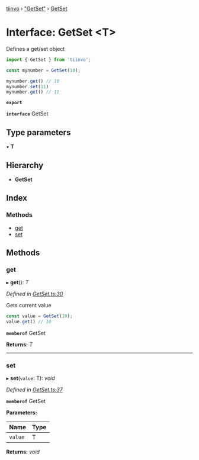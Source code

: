 [tiinvo](../README.md) › ["GetSet"](../modules/_getset_.md) › [GetSet](_getset_.getset.md)

# Interface: GetSet <**T**>

Defines a get/set object

```ts
import { GetSet } from 'tiinvo';

const mynumber = GetSet(10);

mynumber.get() // 10
mynumber.set(11)
mynumber.get() // 11
```

**`export`** 

**`interface`** GetSet

## Type parameters

▪ **T**

## Hierarchy

* **GetSet**

## Index

### Methods

* [get](_getset_.getset.md#get)
* [set](_getset_.getset.md#set)

## Methods

###  get

▸ **get**(): *T*

*Defined in [GetSet.ts:30](https://github.com/OctoD/tiinvo/blob/6df333b/src/GetSet.ts#L30)*

Gets current value

```ts
const value = GetSet(10);
value.get() // 10
```

**`memberof`** GetSet

**Returns:** *T*

___

###  set

▸ **set**(`value`: T): *void*

*Defined in [GetSet.ts:37](https://github.com/OctoD/tiinvo/blob/6df333b/src/GetSet.ts#L37)*

**`memberof`** GetSet

**Parameters:**

Name | Type |
------ | ------ |
`value` | T |

**Returns:** *void*
